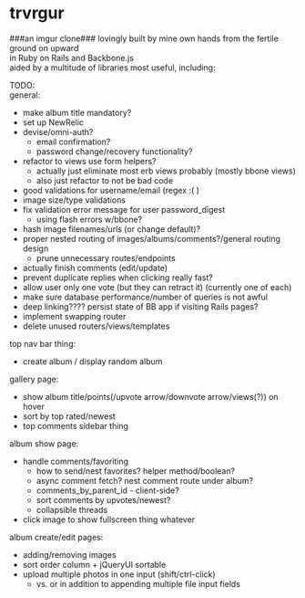 trvrgur
=======
###an imgur clone###
lovingly built by mine own hands from the fertile ground on upward  
in Ruby on Rails and Backbone.js  
aided by a multitude of libraries most useful, including:  

TODO:  
general:  
  - make album title mandatory?  
  - set up NewRelic  
  - devise/omni-auth?  
    - email confirmation?  
    - password change/recovery functionality?  
  - refactor to views use form helpers?  
    - actually just eliminate most erb views probably (mostly bbone views)  
    - also just refactor to not be bad code  
  - good validations for username/email (regex :( )  
  - image size/type validations  
  - fix validation error message for user password_digest  
    - using flash errors w/bbone?  
  - hash image filenames/urls (or change default)?  
  - proper nested routing of images/albums/comments?/general routing design  
    - prune unnecessary routes/endpoints  
  - actually finish comments (edit/update)  
  - prevent duplicate replies when clicking really fast?  
  - allow user only one vote (but they can retract it) (currently one of each)  
  - make sure database performance/number of queries is not awful  
  - deep linking???? persist state of BB app if visiting Rails pages?  
  - implement swapping router  
  - delete unused routers/views/templates  
  
top nav bar thing:  
  - create album / display random album  

gallery page:  
  - show album title/points(/upvote arrow/downvote arrow/views(?)) on hover  
  - sort by top rated/newest  
  - top comments sidebar thing  

album show page:  
  - handle comments/favoriting  
    - how to send/nest favorites? helper method/boolean?  
    - async comment fetch? nest comment route under album?  
    - comments_by_parent_id - client-side?  
    - sort comments by upvotes/newest?  
    - collapsible threads  
  - click image to show fullscreen thing whatever  
  
album create/edit pages:  
  - adding/removing images  
  - sort order column + jQueryUI sortable  
  - upload multiple photos in one input (shift/ctrl-click)  
    - vs. or in addition to appending multiple file input fields  
